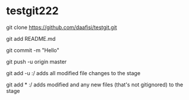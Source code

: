 # testgit222

git clone https://github.com/daafisi/testgit.git

git add README.md

git commit -m "Hello"

git push -u origin master

git add -u :/
adds all modified file changes to the stage

git add * :/
adds modified and any new files (that's not gitignored) to the stage


